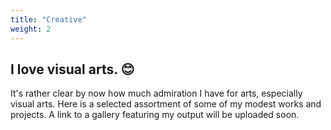 ```yaml
---
title: "Creative"
weight: 2
---
```


## I love visual arts. 😊

It's rather clear by now how much admiration I have for arts, especially visual arts. 
Here is a selected assortment of some of my modest works and projects. A link to a gallery featuring my output will be uploaded soon.